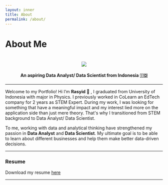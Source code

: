 ```yaml
---
layout: inner
title: About
permalink: /about/
---
```

# About Me

<h1 align="center">
    <img src="https://readme-typing-svg.herokuapp.com/?font=Righteous&size=35&center=true&vCenter=true&width=500&height=70&duration=4000&lines=Hi+There!+👋;+I'm+Rasyid+Sulaeman!;" />
</h1>

<center>
<h4>An aspiring Data Analyst/ Data Scientist from Indonesia 🇮🇩 </h4>
</center>

--- 

Welcome to my Portfolio! Hi I’m **Rasyid** 👋 , I graduated from University of Indonesia with major in Physics. I previously worked in CoLearn an EdTech company for 2 years as STEM Expert. During my work, I was looking for something that have a meaningful impact and my interest lied more on the application side than just mere theory. That's why I transitioned from STEM background to Data Analyst/ Data Scientist.

To me, working with data and analytical thinking have strengthened my passion in **Data Analyst** and **Data Scientist**. My ultimate goal is to be able to learn about different businesses and help them make better data-driven decisions.

--- 

### Resume 

<link rel="stylesheet" href="https://cdnjs.cloudflare.com/ajax/libs/font-awesome/4.7.0/css/font-awesome.min.css">

<a href="#" class="fa fa-download" ></a> Download my resume <a href="https://drive.google.com/file/d/1C8RUFz2AjCadLRSylmOYk7JnTtSvpsig/view?usp=sharing">here</a> 

--- 
